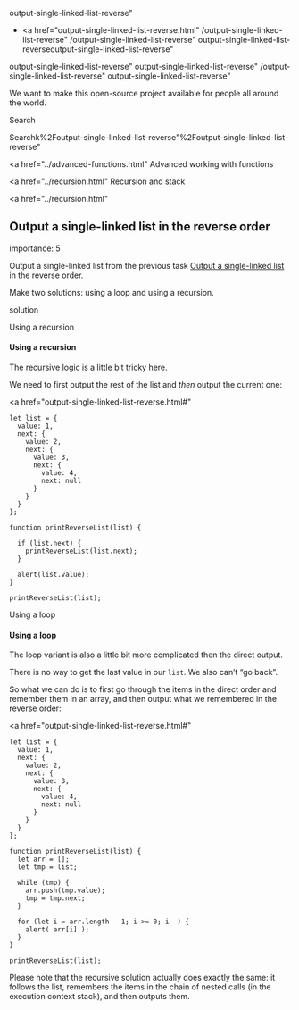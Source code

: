 output-single-linked-list-reverse"

-   <a href="output-single-linked-list-reverse.html"
    /output-single-linked-list-reverse"
    /output-single-linked-list-reverse"
    output-single-linked-list-reverseoutput-single-linked-list-reverse"

<!-- -->

output-single-linked-list-reverse"
output-single-linked-list-reverse"
/output-single-linked-list-reverse"
output-single-linked-list-reverse"

We want to make this open-source project available for people all around the world.

Search

Searchk%2Foutput-single-linked-list-reverse"%2Foutput-single-linked-list-reverse" </a>

<a href="../advanced-functions.html" Advanced working with functions</span></a>

<a href="../recursion.html" Recursion and stack</span></a>

<a href="../recursion.html"

## Output a single-linked list in the reverse order

<span class="task__importance" title="How important is the task, from 1 to 5">importance: 5</span>

Output a single-linked list from the previous task [Output a single-linked list](output-single-linked-list.html) in the reverse order.

Make two solutions: using a loop and using a recursion.

solution

Using a recursion

#### Using a recursion

The recursive logic is a little bit tricky here.

We need to first output the rest of the list and _then_ output the current one:

<a href="output-single-linked-list-reverse.html#"
<a href="output-single-linked-list-reverse.html#" class="toolbar__button toolbar__button_edit" title="open in sandbox"></a>

    let list = {
      value: 1,
      next: {
        value: 2,
        next: {
          value: 3,
          next: {
            value: 4,
            next: null
          }
        }
      }
    };

    function printReverseList(list) {

      if (list.next) {
        printReverseList(list.next);
      }

      alert(list.value);
    }

    printReverseList(list);

Using a loop

#### Using a loop

The loop variant is also a little bit more complicated then the direct output.

There is no way to get the last value in our `list`. We also can’t “go back”.

So what we can do is to first go through the items in the direct order and remember them in an array, and then output what we remembered in the reverse order:

<a href="output-single-linked-list-reverse.html#"
<a href="output-single-linked-list-reverse.html#" class="toolbar__button toolbar__button_edit" title="open in sandbox"></a>

    let list = {
      value: 1,
      next: {
        value: 2,
        next: {
          value: 3,
          next: {
            value: 4,
            next: null
          }
        }
      }
    };

    function printReverseList(list) {
      let arr = [];
      let tmp = list;

      while (tmp) {
        arr.push(tmp.value);
        tmp = tmp.next;
      }

      for (let i = arr.length - 1; i >= 0; i--) {
        alert( arr[i] );
      }
    }

    printReverseList(list);

Please note that the recursive solution actually does exactly the same: it follows the list, remembers the items in the chain of nested calls (in the execution context stack), and then outputs them.
